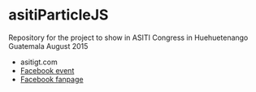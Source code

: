 # asitiParticleJS
Repository for the project to show in ASITI Congress in Huehuetenango Guatemala August 2015
- asitigt.com
- [Facebook event](https://www.facebook.com/events/1646369665604810)
- [Facebook fanpage](https://www.facebook.com/ASITIH)